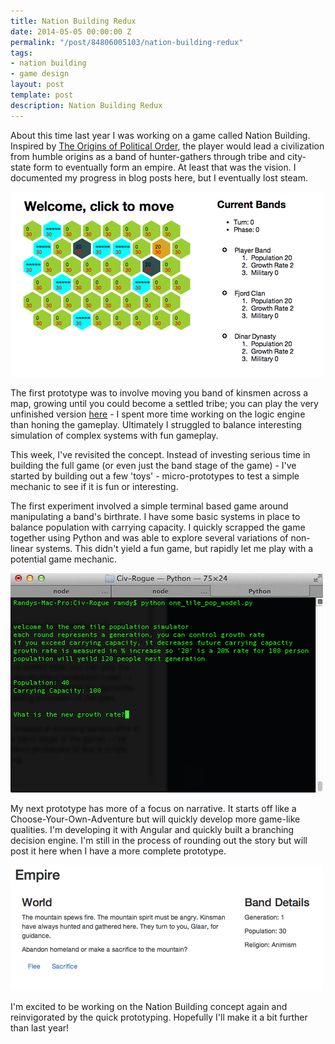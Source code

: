 ```yaml
---
title: Nation Building Redux
date: 2014-05-05 00:00:00 Z
permalink: "/post/84806005103/nation-building-redux"
tags:
- nation building
- game design
layout: post
template: post
description: Nation Building Redux
---
```


About this time last year I was working on a game called Nation Building. Inspired by [The Origins of Political Order](https://en.wikipedia.org/wiki/Origins_of_Political_Order), the player would lead a civilization from humble origins as a band of hunter-gathers through tribe and city-state form to eventually form an empire. At least that was the vision. I documented my progress in blog posts here, but I eventually lost steam.

![](/images/ee4137a50982e209f80515c30737b1452928111e7d17fefb5e69e8c2cef7f773.png)

The first prototype was to involve moving you band of kinsmen across a map, growing until you could become a settled tribe; you can play the very unfinished version [here](http://nationbuilding.randylubin.com/) - I spent more time working on the logic engine than honing the gameplay. Ultimately I struggled to balance interesting simulation of complex systems with fun gameplay.

This week, I've revisited the concept. Instead of investing serious time in building the full game (or even just the band stage of the game) - I've started by building out a few 'toys' - micro-prototypes to test a simple mechanic to see if it is fun or interesting.

The first experiment involved a simple terminal based game around manipulating a band's birthrate. I have some basic systems in place to balance population with carrying capacity. I quickly scrapped the game together using Python and was able to explore several variations of non-linear systems. This didn't yield a fun game, but rapidly let me play with a potential game mechanic.

![](/images/ab84948f684eb6745323716e706c1db8cbae64c4c5d95e18bc41c7816d055e36.png)

My next prototype has more of a focus on narrative. It starts off like a Choose-Your-Own-Adventure but will quickly develop more game-like qualities. I'm developing it with Angular and quickly built a branching decision engine. I'm still in the process of rounding out the story but will post it here when I have a more complete prototype.

![](/images/750b35f91ea17956d8f23bc6f3063a9db817588e50e26407f146d734817dd39c.png)

I'm excited to be working on the Nation Building concept again and reinvigorated by the quick prototyping. Hopefully I'll make it a bit further than last year!


